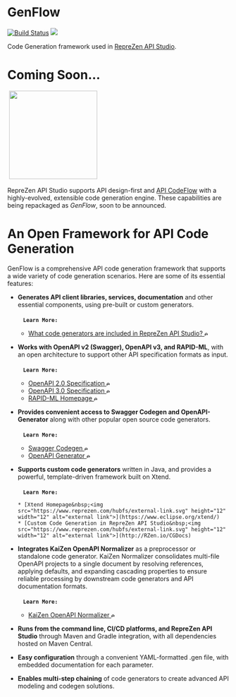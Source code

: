 # GenFlow
[![Build Status](https://travis-ci.org/RepreZen/GenFlow.svg?branch=master)](https://travis-ci.org/RepreZen/GenFlow)
![](https://img.shields.io/maven-central/v/com.reprezen.genflow/genflow-common.svg)

Code Generation framework used in [RepreZen API
Studio](https://www.reprezen.com/swagger-openapi-code-generation-api-first-microservices-enterprise-development).

# Coming Soon...

&nbsp;<img src="https://www.reprezen.com/hubfs/RepreZen_WIP_Ninja.png" width="200" />

RepreZen API Studio supports API design-first and <a href="http://RZen.io/APICodeFlow" rel="noreferrer noopener" target="_blank">API
    CodeFlow</a> with a highly-evolved, extensible code generation engine. These capabilities are being repackaged as
<em>GenFlow</em>, soon to be announced.</p>

# An Open Framework for API Code Generation

GenFlow is a comprehensive API code generation framework that supports a wide variety of code generation scenarios.
Here are some of its essential features:

* **Generates API client libraries, services, documentation** and other essential components, using pre-built or custom generators.<br><br>
  &nbsp;&nbsp;&nbsp;**`Learn More:`**
  
    * [What code generators are included in RepreZen API Studio?&nbsp;<img src="https://www.reprezen.com/hubfs/external-link.svg" height="12" width="12" alt="external link">](https://support.reprezen.com/support/solutions/articles/24000018770-what-code-generators-are-included-in-reprezen-api-studio-)

* **Works with OpenAPI v2 (Swagger), OpenAPI v3, and RAPID-ML**, with an open architecture to support other API specification formats as input.<br><br>
  &nbsp;&nbsp;&nbsp;**`Learn More:`**
  
    * [OpenAPI 2.0 Specification&nbsp;<img src="https://www.reprezen.com/hubfs/external-link.svg" height="12" width="12" alt="external link">](https://github.com/OAI/OpenAPI-Specification/blob/master/versions/2.0.md)
    * [OpenAPI 3.0 Specification&nbsp;<img src="https://www.reprezen.com/hubfs/external-link.svg" height="12" width="12" alt="external link">](http://rzen.io/OAS3Spec)
    * [RAPID-ML Homepage&nbsp;<img src="https://www.reprezen.com/hubfs/external-link.svg" height="12" width="12" alt="external link">](http://rapid-api.org)

* **Provides convenient access to Swagger Codegen and OpenAPI-Generator** along with other popular open source code generators.<br><br>
  &nbsp;&nbsp;&nbsp;**`Learn More:`**
  
    * [Swagger Codegen&nbsp;<img src="https://www.reprezen.com/hubfs/external-link.svg" height="12" width="12" alt="external link">](https://github.com/swagger-api/swagger-codegen)
    * [OpenAPI Generator&nbsp;<img src="https://www.reprezen.com/hubfs/external-link.svg" height="12" width="12" alt="external link">](https://github.com/OpenAPITools/openapi-generator)
      
* **Supports custom code generators** written in Java, and provides a powerful, template-driven framework built on Xtend.<br><br>
  &nbsp;&nbsp;&nbsp;**`Learn More:`**
  
      * [Xtend Homepage&nbsp;<img src="https://www.reprezen.com/hubfs/external-link.svg" height="12" width="12" alt="external link">](https://www.eclipse.org/xtend/)
      * [Custom Code Generation in RepreZen API Studio&nbsp;<img src="https://www.reprezen.com/hubfs/external-link.svg" height="12" width="12" alt="external link">](http://RZen.io/CGDocs)

* **Integrates KaiZen OpenAPI Normalizer** as a preprocessor or standalone code generator. KaiZen Normalizer consolidates multi-file OpenAPI projects to a single document by resolving references, applying defaults, and expanding cascading properties to ensure reliable processing by downstream code generators and API documentation formats.<br><br>
&nbsp;&nbsp;&nbsp;**`Learn More:`**

    * [KaiZen OpenAPI Normalizer&nbsp;<img src="https://www.reprezen.com/hubfs/external-link.svg" height="12" width="12" alt="external link">](http://rzen.io/normalizer)

* **Runs from the command line, CI/CD platforms, and RepreZen API Studio** through Maven and Gradle integration, with all dependencies hosted on Maven Central.

* **Easy configuration** through a convenient YAML-formatted .gen file, with embedded documentation for each parameter.

* **Enables multi-step chaining** of code generators to create advanced API modeling and codegen solutions.
